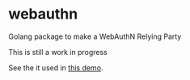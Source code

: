 # webauthn

Golang package to make a WebAuthN Relying Party

This is still a work in progress

See the it used in [this demo](https://github.com/mvndaai/webauthn_demo).